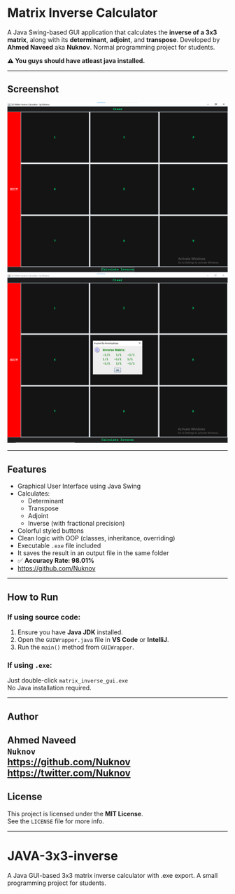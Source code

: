 # Matrix Inverse Calculator

A Java Swing-based GUI application that calculates the **inverse of a 3x3 matrix**, along with its **determinant**, **adjoint**, and **transpose**. Developed by **Ahmed Naveed** aka **Nuknov**. Normal programming project for students.

**⚠️ You guys should have atleast java installed.**

---

## Screenshot

![Matrix Inverse GUI](screenshot.png)
![Matrix Inverse GUI](screenshot1.png)

---

## Features

- Graphical User Interface using Java Swing
- Calculates:
  - Determinant
  - Transpose
  - Adjoint
  - Inverse (with fractional precision)
- Colorful styled buttons
- Clean logic with OOP (classes, inheritance, overriding)
- Executable `.exe` file included
- It saves the result in an output file in the same folder
- ✅ **Accuracy Rate: 98.01%**
- https://github.com/Nuknov

---

## How to Run

### If using source code:

1. Ensure you have **Java JDK** installed.
2. Open the `GUIWrapper.java` file in **VS Code** or **IntelliJ**.
3. Run the `main()` method from `GUIWrapper`.

### If using `.exe`:

Just double-click `matrix_inverse_gui.exe`  
No Java installation required.

---

## Author

**Ahmed Naveed**  
`Nuknov`  
https://github.com/Nuknov
https://twitter.com/Nuknov 
---

## License

This project is licensed under the **MIT License**.  
See the `LICENSE` file for more info.

---

# JAVA-3x3-inverse
A Java GUI-based 3x3 matrix inverse calculator with .exe export. A small programming project for students.
